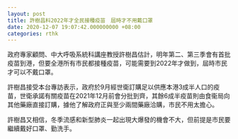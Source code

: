 ```yaml
---
layout: post
title: 許樹昌料2022年才全民接種疫苗　屆時才不用戴口罩
date: 2020-12-07 19:07:42.000000000 +08:00
categories: rthk
---
```


政府專家顧問、中大呼吸系統科講座教授許樹昌估計，明年第二、第三季會有首批疫苗到港，但要全港所有市民都接種疫苗，可能需要到2022年才做到，屆時市民才可以不戴口罩。

許樹昌接受本台專訪表示，政府於9月經世衛訂購足以供應本港3成半人口的疫苗，世衛承諾有關疫苗在2021年12月前會分批到齊，其餘6成半疫苗則由食衞局向其他藥廠直接訂購，據他了解政府正與至少兩間藥廠洽購，市民不用太擔心。

許樹昌又相信，冬季流感和新型肺炎一起出現大爆發的機會不大，但前提是市民要繼續戴好口罩、勤洗手。
